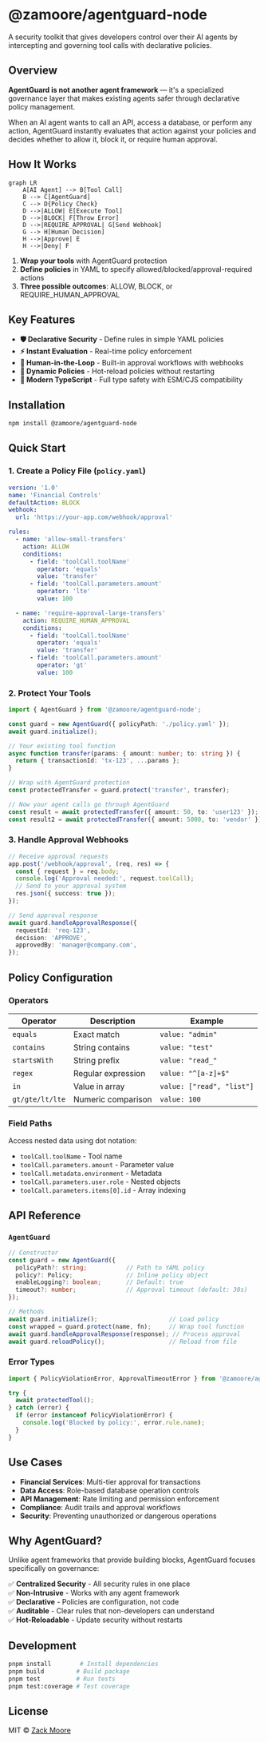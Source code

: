 # @zamoore/agentguard-node

A security toolkit that gives developers control over their AI agents by intercepting and governing tool calls with declarative policies.

## Overview

**AgentGuard is not another agent framework** — it's a specialized governance layer that makes existing agents safer through declarative policy management.

When an AI agent wants to call an API, access a database, or perform any action, AgentGuard instantly evaluates that action against your policies and decides whether to allow it, block it, or require human approval.

## How It Works

```mermaid
graph LR
    A[AI Agent] --> B[Tool Call]
    B --> C[AgentGuard]
    C --> D{Policy Check}
    D -->|ALLOW| E[Execute Tool]
    D -->|BLOCK| F[Throw Error]
    D -->|REQUIRE_APPROVAL| G[Send Webhook]
    G --> H[Human Decision]
    H -->|Approve| E
    H -->|Deny| F
```

1. **Wrap your tools** with AgentGuard protection
2. **Define policies** in YAML to specify allowed/blocked/approval-required actions
3. **Three possible outcomes**: ALLOW, BLOCK, or REQUIRE_HUMAN_APPROVAL

## Key Features

- **🛡️ Declarative Security** - Define rules in simple YAML policies
- **⚡ Instant Evaluation** - Real-time policy enforcement
- **👤 Human-in-the-Loop** - Built-in approval workflows with webhooks
- **🔄 Dynamic Policies** - Hot-reload policies without restarting
- **🚀 Modern TypeScript** - Full type safety with ESM/CJS compatibility

## Installation

```bash
npm install @zamoore/agentguard-node
```

## Quick Start

### 1. Create a Policy File (`policy.yaml`)

```yaml
version: '1.0'
name: 'Financial Controls'
defaultAction: BLOCK
webhook:
  url: 'https://your-app.com/webhook/approval'

rules:
  - name: 'allow-small-transfers'
    action: ALLOW
    conditions:
      - field: 'toolCall.toolName'
        operator: 'equals'
        value: 'transfer'
      - field: 'toolCall.parameters.amount'
        operator: 'lte'
        value: 100

  - name: 'require-approval-large-transfers'
    action: REQUIRE_HUMAN_APPROVAL
    conditions:
      - field: 'toolCall.toolName'
        operator: 'equals'
        value: 'transfer'
      - field: 'toolCall.parameters.amount'
        operator: 'gt'
        value: 100
```

### 2. Protect Your Tools

```typescript
import { AgentGuard } from '@zamoore/agentguard-node';

const guard = new AgentGuard({ policyPath: './policy.yaml' });
await guard.initialize();

// Your existing tool function
async function transfer(params: { amount: number; to: string }) {
  return { transactionId: 'tx-123', ...params };
}

// Wrap with AgentGuard protection
const protectedTransfer = guard.protect('transfer', transfer);

// Now your agent calls go through AgentGuard
const result = await protectedTransfer({ amount: 50, to: 'user123' }); // ✅ Allowed
const result2 = await protectedTransfer({ amount: 5000, to: 'vendor' }); // ⏳ Requires approval
```

### 3. Handle Approval Webhooks

```typescript
// Receive approval requests
app.post('/webhook/approval', (req, res) => {
  const { request } = req.body;
  console.log('Approval needed:', request.toolCall);
  // Send to your approval system
  res.json({ success: true });
});

// Send approval response
await guard.handleApprovalResponse({
  requestId: 'req-123',
  decision: 'APPROVE',
  approvedBy: 'manager@company.com',
});
```

## Policy Configuration

### Operators

| Operator        | Description        | Example                   |
| --------------- | ------------------ | ------------------------- |
| `equals`        | Exact match        | `value: "admin"`          |
| `contains`      | String contains    | `value: "test"`           |
| `startsWith`    | String prefix      | `value: "read_"`          |
| `regex`         | Regular expression | `value: "^[a-z]+$"`       |
| `in`            | Value in array     | `value: ["read", "list"]` |
| `gt/gte/lt/lte` | Numeric comparison | `value: 100`              |

### Field Paths

Access nested data using dot notation:

- `toolCall.toolName` - Tool name
- `toolCall.parameters.amount` - Parameter value
- `toolCall.metadata.environment` - Metadata
- `toolCall.parameters.user.role` - Nested objects
- `toolCall.parameters.items[0].id` - Array indexing

## API Reference

### `AgentGuard`

```typescript
// Constructor
const guard = new AgentGuard({
  policyPath?: string;           // Path to YAML policy
  policy?: Policy;               // Inline policy object
  enableLogging?: boolean;       // Default: true
  timeout?: number;              // Approval timeout (default: 30s)
});

// Methods
await guard.initialize();                    // Load policy
const wrapped = guard.protect(name, fn);     // Wrap tool function
await guard.handleApprovalResponse(response); // Process approval
await guard.reloadPolicy();                  // Reload from file
```

### Error Types

```typescript
import { PolicyViolationError, ApprovalTimeoutError } from '@zamoore/agentguard-node';

try {
  await protectedTool();
} catch (error) {
  if (error instanceof PolicyViolationError) {
    console.log('Blocked by policy:', error.rule.name);
  }
}
```

## Use Cases

- **Financial Services**: Multi-tier approval for transactions
- **Data Access**: Role-based database operation controls
- **API Management**: Rate limiting and permission enforcement
- **Compliance**: Audit trails and approval workflows
- **Security**: Preventing unauthorized or dangerous operations

## Why AgentGuard?

Unlike agent frameworks that provide building blocks, AgentGuard focuses specifically on governance:

✅ **Centralized Security** - All security rules in one place  
✅ **Non-Intrusive** - Works with any agent framework  
✅ **Declarative** - Policies are configuration, not code  
✅ **Auditable** - Clear rules that non-developers can understand  
✅ **Hot-Reloadable** - Update security without restarts

## Development

```bash
pnpm install        # Install dependencies
pnpm build         # Build package
pnpm test          # Run tests
pnpm test:coverage # Test coverage
```

## License

MIT © [Zack Moore](https://github.com/zamoore)
